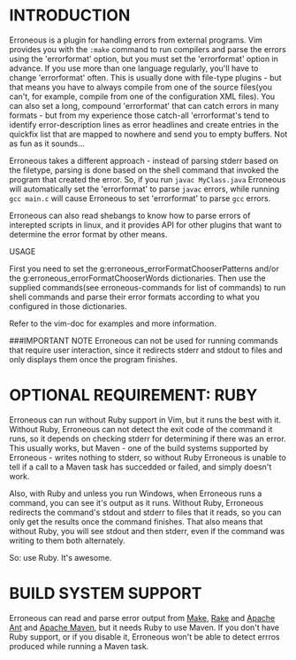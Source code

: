 INTRODUCTION
============
Erroneous is a plugin for handling errors from external programs. Vim provides
you with the `:make` command to run compilers and parse the errors using the
'errorformat' option, but you must set the 'errorformat' option in advance. If
you use more than one language regularly, you'll have to change 'errorformat'
often. This is usually done with file-type plugins - but that means you have to
always compile from one of the source files(you can't, for example, compile
from one of the configuration XML files).  You can also set a long, compound
'errorformat' that can catch errors in many formats - but from my experience
those catch-all 'errorformat's tend to identify error-description lines as
error headlines and create entries in the quickfix list that are mapped to
nowhere and send you to empty buffers. Not as fun as it sounds...

Erroneous takes a different approach - instead of parsing stderr based on the
filetype, parsing is done based on the shell command that invoked the program
that created the error. So, if you run `javac MyClass.java` Erroneous will
automatically set the 'errorformat' to parse `javac` errors, while running
`gcc main.c` will cause Erroneous to set 'errorformat' to parse `gcc` errors.

Erroneous can also read shebangs to know how to parse errors of interepted
scripts in linux, and it provides API for other plugins that want to determine
the error format by other means.


USAGE

First you need to set the g:erroneous\_errorFormatChooserPatterns and/or the
g:erroneous\_errorFormatChooserWords dictionaries. Then use the supplied
commands(see erroneous-commands for list of commands) to run shell commands
and parse their error formats according to what you configured in those
dictionaries.

Refer to the vim-doc for examples and more information.

###IMPORTANT NOTE
Erroneous can not be used for running commands that require user interaction,
since it redirects stderr and stdout to files and only displays them once the
program finishes.

OPTIONAL REQUIREMENT: RUBY
============
Erroneous can run without Ruby support in Vim, but it runs the best with it.
Without Ruby, Erroneous can not detect the exit code of the command it runs, so
it depends on checking stderr for determining if there was an error. This
usually works, but Maven - one of the build systems supported by Erroneous -
writes nothing to stderr, so without Ruby Erroneous is unable to tell if a call
to a Maven task has succedded or failed, and simply doesn't work.

Also, with Ruby and unless you run Windows, when Erroneous runs a command, you
can see it's output as it runs. Without Ruby, Erroneous redirects the command's
stdout and stderr to files that it reads, so you can only get the results once
the command finishes.  That also means that without Ruby, you will see stdout
and then stderr, even if the command was writing to them both alternately.

So: use Ruby. It's awesome.


BUILD SYSTEM SUPPORT
====================
Erroneous can read and parse error output from
[Make](http://www.gnu.org/software/make), [Rake](http://rake.rubyforge.org) and
[Apache Ant](http://ant.apache.org) and [Apache
Maven](http://maven.apache.org), but it needs Ruby to use Maven. If you don't
have Ruby support, or if you disable it, Erroneous won't be able to detect
errros produced while running a Maven task.
